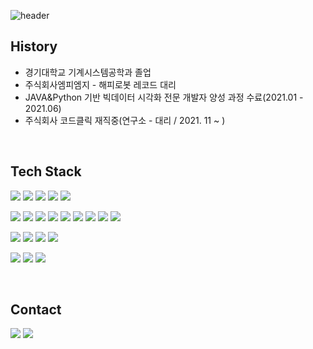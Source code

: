 ![header](https://capsule-render.vercel.app/api?type=transparent&color=auto&height=300&section=header&text=%20paris%20%20&fontSize=59&desc=Hwangseok%20Kim&descAlign=57&descAlignY=60&rotate=346&animation=fadeIn&)



<!---
Hwangseok-Paris/Hwangseok-Paris is a ✨ special ✨ repository because its `README.md` (this file) appears on your GitHub profile.
You can click the Preview link to take a look at your changes.
---> 
## History
- 경기대학교 기계시스템공학과 졸업  
- 주식회사엠피엠지 - 해피로봇 레코드 대리
- JAVA&Python 기반 빅데이터 시각화 전문 개발자 양성 과정 수료(2021.01 - 2021.06)
- 주식회사 코드클릭 재직중(연구소 - 대리 / 2021. 11 ~ )

  
<br>

## Tech Stack

<!-- tech stack badge -->
<img src="https://img.shields.io/badge/vue.js-4FC08D?style=falt-square&logo=vue.js&logoColor=white"></a>
<img src="https://img.shields.io/badge/React-61DAFB?style=flat-square&logo=React&logoColor=black"/></a>
<img src="https://img.shields.io/badge/Next.js-000000?style=falt-square&logo=nextdotjs&logoColor=white">
<img src="https://img.shields.io/badge/JavaScript-F7DF1E?style=flat-square&logo=JavaScript&logoColor=black"/></a>
<img src="https://img.shields.io/badge/TypeScript-3178C6?style=flat-square&logo=typescript&logoColor=white"/></a>

<img src="https://img.shields.io/badge/React_Query-FF4154?style=flat-square&logo=reactquery&logoColor=white"/></a>
<img src="https://img.shields.io/badge/Tailwind-06B6D4?style=flat-square&logo=tailwindcss&logoColor=white"/></a>
<img src="https://img.shields.io/badge/Vite-646CFF?style=flat-square&logo=vite&logoColor=white"/></a>
<img src="https://img.shields.io/badge/Java-007396?style=flat-square&logo=java&logoColor=white"/></a>
<img src="https://img.shields.io/badge/HTML5-E34F26?style=flat-square&logo=HTML5&logoColor=white"/></a>
<img src="https://img.shields.io/badge/CSS3-1572B6?style=flat-square&logo=CSS3&logoColor=white"/></a>
<img src="https://img.shields.io/badge/Oracle DB-F80000?style=flat-square&logo=Oracle&logoColor=white"/></a>
<img src="https://img.shields.io/badge/Spring-6DB33F?style=flat-square&logo=Spring&logoColor=white"/></a>
<img src="https://img.shields.io/badge/jQuery-0769AD?style=flat-square&logo=jQuery&logoColor=white"/></a>

<img src="https://img.shields.io/badge/Amazon AWS-232F3E?style=flat-square&logo=amazonwebservices&logoColor=white"/></a>
<img src="https://img.shields.io/badge/Amazon EC2-FF9900?style=flat-square&logo=amazonec2&logoColor=white"/></a>
<img src="https://img.shields.io/badge/Amazon S3-569A31?style=flat-square&logo=amazons3&logoColor=white"/></a>
<img src="https://img.shields.io/badge/Ubuntu-E95420?style=flat-square&logo=Ubuntu&logoColor=white"/>

<img src="https://img.shields.io/badge/Figma-F24E1E?style=falt-square&logo=figma&logoColor=white"></a>
<img src="https://img.shields.io/badge/Notion-000000?style=falt-square&logo=notion&logoColor=white"></a>
<img src="https://img.shields.io/badge/Discord-5865F2?style=falt-square&logo=discord&logoColor=white"></a>



<!--
<a href="버튼을 눌렀을 때 이동할 링크" target="_blank">
<img src="https://img.shields.io/badge/로고이름-배경색?style=flat-square&logo=로고&logoColor=white"/></a>
-->


<br>

## Contact 
<a href="mailto:Hwangseok.Paris@gmail.com" target="_blank"><img src="https://img.shields.io/badge/hwangseok.paris@gmail.com-EA4335?style=flat-square&logo=Gmail&logoColor=white"/></a>
<a href="https://www.instagram.com/waltz_paris/" target="_blank">
<img src="https://img.shields.io/badge/waltz_paris-E4405F?style=flat-square&logo=Instagram&logoColor=white"/>

  
  
  <br>
  
  
  

  
